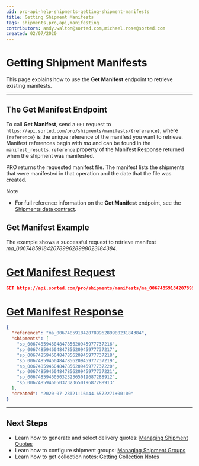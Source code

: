 ```yaml
---
uid: pro-api-help-shipments-getting-shipment-manifests
title: Getting Shipment Manifests
tags: shipments,pro,api,manifesting
contributors: andy.walton@sorted.com,michael.rose@sorted.com
created: 02/07/2020
---
```

# Getting Shipment Manifests

This page explains how to use the **Get Manifest** endpoint to retrieve existing manifests.

---

## The Get Manifest Endpoint

To call **Get Manifest**, send a `GET` request to `https://api.sorted.com/pro/shipments/manifests/{reference}`, where `{reference}` is the unique reference of the manifest you want to retrieve. Manifest references begin with _ma_ and can be found in the `manifest_results.reference` property of the Manifest Response returned when the shipment was manifested.

PRO returns the requested manifest file. The manifest lists the shipments that were manifested in that operation and the date that the file was created.

> [!NOTE]
>
> * For full reference information on the **Get Manifest** endpoint, see the [Shipments data contract](/pro/api/reference/shipments-api-ref.html#tag/Manifest/paths/~1shipments~1manifests~1{manifestReference}/get).

## Get Manifest Example

The example shows a successful request to retrieve manifest _ma_00674859184207899628998023184384_.

# [Get Manifest Request](#tab/get-manifest-request)

```json
GET https://api.sorted.com/pro/shipments/manifests/ma_00674859184207899628998023184384
```

# [Get Manifest Response](#tab/get-manifest-response)

```json
{
  "reference": "ma_00674859184207899628998023184384",
  "shipments": [
    "sp_00674859460484785620945977737216",
    "sp_00674859460484785620945977737217",
    "sp_00674859460484785620945977737218",
    "sp_00674859460484785620945977737219",
    "sp_00674859460484785620945977737220",
    "sp_00674859460484785620945977737221",
    "sp_00674859460503232365019687288912",
    "sp_00674859460503232365019687288913"
  ],
  "created": "2020-07-23T21:16:44.6572271+00:00"
}
```
---

## Next Steps

* Learn how to generate and select delivery quotes: [Managing Shipment Quotes](/pro/api/shipments/managing_shipment_quotes.html)
* Learn how to configure shipment groups: [Managing Shipment Groups](/pro/api/shipments/managing_shipment_groups.html) 
* Learn how to get collection notes: [Getting Collection Notes](/pro/api/shipments/getting_collection_notes.html)